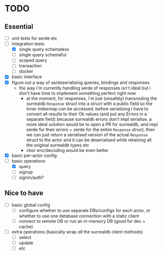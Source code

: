 # TODO
## Essential
- [ ] unit tests for serde etc
- [ ] integration tests
  - [x] single query schemaless
  - [ ] single query schemaful
  - [ ] scoped query
  - [ ] transaction
  - [ ] docker
- [x] basic interface
- [x] figure out a way of se/deserialising queries, bindings and responses
    - the way i'm currently handling serde of responses isn't ideal but i don't 
      have time to implement something perfect right now
        - at the moment, for responses, i'm just (unsafely) transmuting the surrealdb `Response`
          struct into a struct with a public field so the inner indexmap can be accessed.
          before serialising i have to convert all results to their Ok values (and 
          put any Errors in a separate field) because surrealdb errors don't impl 
          serialise. a more ideal solution would be to open a PR for surrealdb, and 
          impl serde for their errors + serde for the entire `Response` struct, then 
          we can just return a serialised version of the actual `Response` struct to 
          the actor and it can be deserialised while retaining all the original surrealdb 
          types etc
        - cbor enc/decoding would be even better
- [x] basic per-actor config
- [ ] basic operations
  - [x] query
  - [ ] signup
  - [ ] signin/auth?

## Nice to have
- [ ] basic global config
    - [ ] configure whether to use separate DBs/configs for each actor, or whether 
      to use one database connection with a static client
    - [ ] connect to remote DB or run an in-memory DB (good for dev + cache)
- [ ] extra operations (basically wrap *all* the surrealdb client methods)
  - [ ] select
  - [ ] update
  - [ ] etc
